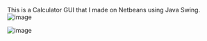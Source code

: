 This is a Calculator GUI that I made on Netbeans using Java Swing. 
![image](https://user-images.githubusercontent.com/121467771/211571505-efadd71a-4c42-4563-81b0-2d19797812be.png)

![image](https://user-images.githubusercontent.com/121467771/211571614-adce142d-dde9-46f5-801e-ae785b935062.png)
